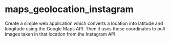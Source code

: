 # maps_geolocation_instagram
Create a simple web application which converts a location into latitude and longitude using the Google Maps API. Then it uses those coordinates to pull images taken in that location from the Instagram API.

